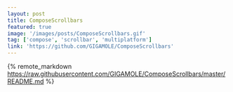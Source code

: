 ```yaml
---
layout: post
title: ComposeScrollbars
featured: true
image: '/images/posts/ComposeScrollbars.gif'
tag: ['compose', 'scrollbar', 'multiplatform']
link: 'https://github.com/GIGAMOLE/ComposeScrollbars'
---
```


{% remote_markdown https://raw.githubusercontent.com/GIGAMOLE/ComposeScrollbars/master/README.md %}
